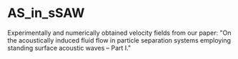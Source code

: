 # AS_in_sSAW

Experimentally and numerically obtained velocity fields from our paper: "On the acoustically induced fluid flow in particle separation systems employing standing surface acoustic waves – Part I."

